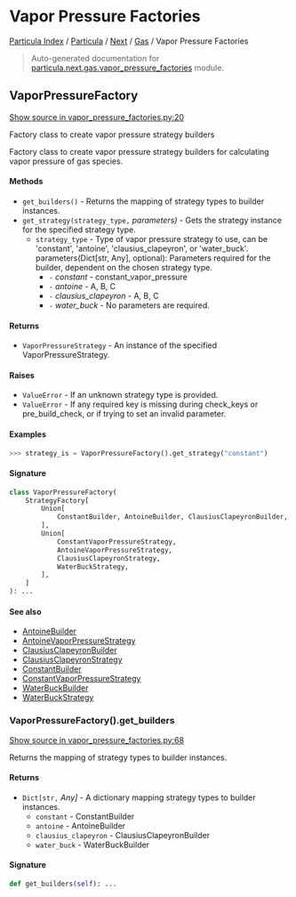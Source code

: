 # Vapor Pressure Factories

[Particula Index](../../../README.md#particula-index) / [Particula](../../index.md#particula) / [Next](../index.md#next) / [Gas](./index.md#gas) / Vapor Pressure Factories

> Auto-generated documentation for [particula.next.gas.vapor_pressure_factories](https://github.com/Gorkowski/particula/blob/main/particula/next/gas/vapor_pressure_factories.py) module.

## VaporPressureFactory

[Show source in vapor_pressure_factories.py:20](https://github.com/Gorkowski/particula/blob/main/particula/next/gas/vapor_pressure_factories.py#L20)

Factory class to create vapor pressure strategy builders

Factory class to create vapor pressure strategy builders for calculating
vapor pressure of gas species.

#### Methods

- `get_builders()` - Returns the mapping of strategy types to builder
instances.
- `get_strategy(strategy_type,` *parameters)* - Gets the strategy instance
for the specified strategy type.
    - `strategy_type` - Type of vapor pressure strategy to use, can be
    'constant', 'antoine', 'clausius_clapeyron', or 'water_buck'.
    parameters(Dict[str, Any], optional): Parameters required for the
    builder, dependent on the chosen strategy type.
        - `-` *constant* - constant_vapor_pressure
        - `-` *antoine* - A, B, C
        - `-` *clausius_clapeyron* - A, B, C
        - `-` *water_buck* - No parameters are required.

#### Returns

- `VaporPressureStrategy` - An instance of the specified
    VaporPressureStrategy.

#### Raises

- `ValueError` - If an unknown strategy type is provided.
- `ValueError` - If any required key is missing during check_keys or
    pre_build_check, or if trying to set an invalid parameter.

#### Examples

```python
>>> strategy_is = VaporPressureFactory().get_strategy("constant")
```

#### Signature

```python
class VaporPressureFactory(
    StrategyFactory[
        Union[
            ConstantBuilder, AntoineBuilder, ClausiusClapeyronBuilder, WaterBuckBuilder
        ],
        Union[
            ConstantVaporPressureStrategy,
            AntoineVaporPressureStrategy,
            ClausiusClapeyronStrategy,
            WaterBuckStrategy,
        ],
    ]
): ...
```

#### See also

- [AntoineBuilder](./vapor_pressure_builders.md#antoinebuilder)
- [AntoineVaporPressureStrategy](./vapor_pressure_strategies.md#antoinevaporpressurestrategy)
- [ClausiusClapeyronBuilder](./vapor_pressure_builders.md#clausiusclapeyronbuilder)
- [ClausiusClapeyronStrategy](./vapor_pressure_strategies.md#clausiusclapeyronstrategy)
- [ConstantBuilder](./vapor_pressure_builders.md#constantbuilder)
- [ConstantVaporPressureStrategy](./vapor_pressure_strategies.md#constantvaporpressurestrategy)
- [WaterBuckBuilder](./vapor_pressure_builders.md#waterbuckbuilder)
- [WaterBuckStrategy](./vapor_pressure_strategies.md#waterbuckstrategy)

### VaporPressureFactory().get_builders

[Show source in vapor_pressure_factories.py:68](https://github.com/Gorkowski/particula/blob/main/particula/next/gas/vapor_pressure_factories.py#L68)

Returns the mapping of strategy types to builder instances.

#### Returns

- `Dict[str,` *Any]* - A dictionary mapping strategy types to builder
    instances.
    - `constant` - ConstantBuilder
    - `antoine` - AntoineBuilder
    - `clausius_clapeyron` - ClausiusClapeyronBuilder
    - `water_buck` - WaterBuckBuilder

#### Signature

```python
def get_builders(self): ...
```
